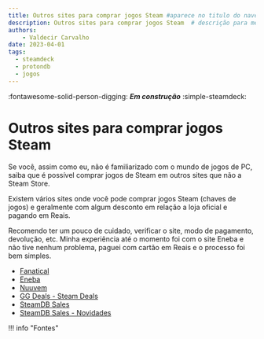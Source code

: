```yaml
---
title: Outros sites para comprar jogos Steam #aparece no titulo do navegador
description: Outros sites para comprar jogos Steam  # descrição para meta tag
authors:
    - Valdecir Carvalho
date: 2023-04-01
tags:
  - steamdeck
  - protondb
  - jogos
---
```


:fontawesome-solid-person-digging: **_Em construção_**
:simple-steamdeck:

# Outros sites para comprar jogos Steam

Se você, assim como eu, não é familiarizado com o mundo de jogos de PC, saiba que é possível comprar jogos de Steam em outros sites que não a Steam Store. 

Existem vários sites onde você pode comprar jogos Steam (chaves de jogos) e geralmente com algum desconto em relação a loja oficial e pagando em Reais.

Recomendo ter um pouco de cuidado, verificar o site, modo de pagamento, devolução, etc. Minha experiência até o momento foi com o site Eneba e não tive nenhum problema, paguei com cartão em Reais e o processo foi bem simples.

- [Fanatical](https://www.fanatical.com/)
- [Eneba](https://www.eneba.com/br/)
- [Nuuvem](https://www.nuuvem.com/br-en/)
- [GG Deals - Steam Deals](https://gg.deals/deals/steam-deals/)
- [SteamDB Sales](https://steamdb.info/sales/)
- [SteamDB Sales - Novidades](https://steamdb.info/sales/history/)


!!! info "Fontes"
